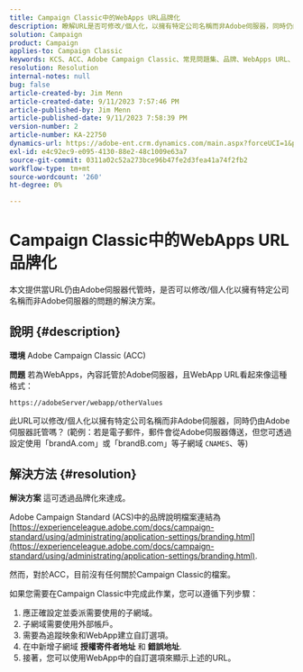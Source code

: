 ```yaml
---
title: Campaign Classic中的WebApps URL品牌化
description: 瞭解URL是否可修改/個人化，以擁有特定公司名稱而非Adobe伺服器，同時仍由Adobe伺服器託管。
solution: Campaign
product: Campaign
applies-to: Campaign Classic
keywords: KCS、ACC、Adobe Campaign Classic、常見問題集、品牌、WebApps URL、Adobe Campaign Standard、ACS
resolution: Resolution
internal-notes: null
bug: false
article-created-by: Jim Menn
article-created-date: 9/11/2023 7:57:46 PM
article-published-by: Jim Menn
article-published-date: 9/11/2023 7:58:39 PM
version-number: 2
article-number: KA-22750
dynamics-url: https://adobe-ent.crm.dynamics.com/main.aspx?forceUCI=1&pagetype=entityrecord&etn=knowledgearticle&id=c2bc4177-dd50-ee11-be6f-6045bd006239
exl-id: e4c92ec9-e095-4130-88e2-48c1009e63a7
source-git-commit: 0311a02c52a273bce96b47fe2d3fea41a74f2fb2
workflow-type: tm+mt
source-wordcount: '260'
ht-degree: 0%

---
```


# Campaign Classic中的WebApps URL品牌化


本文提供當URL仍由Adobe伺服器代管時，是否可以修改/個人化以擁有特定公司名稱而非Adobe伺服器的問題的解決方案。

## 說明 {#description}


<b>環境</b>
Adobe Campaign Classic (ACC)

<b>問題</b>
若為WebApps，內容託管於Adobe伺服器，且WebApp URL看起來像這種格式：

`https://adobeServer/webapp/otherValues`

此URL可以修改/個人化以擁有特定公司名稱而非Adobe伺服器，同時仍由Adobe伺服器託管嗎？
(範例：若是電子郵件，郵件會從Adobe伺服器傳送，但您可透過設定使用「brandA.com」或「brandB.com」等子網域 `CNAMES`、等)


## 解決方法 {#resolution}


<b>解決方案</b>
這可透過品牌化來達成。

Adobe Campaign Standard (ACS)中的品牌說明檔案連結為 [https://experienceleague.adobe.com/docs/campaign-standard/using/administrating/application-settings/branding.html](https://experienceleague.adobe.com/docs/campaign-standard/using/administrating/application-settings/branding.html).


然而，對於ACC，目前沒有任何關於Campaign Classic的檔案。

如果您需要在Campaign Classic中完成此作業，您可以遵循下列步驟：
1. 應正確設定並委派需要使用的子網域。
2. 子網域需要使用外部帳戶。
3. 需要為追蹤映象和WebApp建立自訂選項。
4. 在中新增子網域 <b>授權寄件者地址</b> 和 <b>錯誤地址</b>.
5. 接著，您可以使用WebApp中的自訂選項來顯示上述的URL。
